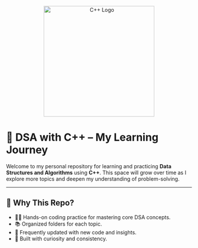 <p align="center">
  <img src="https://upload.wikimedia.org/wikipedia/commons/1/18/ISO_C%2B%2B_Logo.svg" alt="C++ Logo" width="300"/>
</p>

# 📘 DSA with C++ – My Learning Journey

Welcome to my personal repository for learning and practicing **Data Structures and Algorithms** using **C++**. This space will grow over time as I explore more topics and deepen my understanding of problem-solving.

---

## 🌿 Why This Repo?

- 👨‍💻 Hands-on coding practice for mastering core DSA concepts.
- 📚 Organized folders for each topic.
- 🔁 Frequently updated with new code and insights.
- 🧠 Built with curiosity and consistency.
